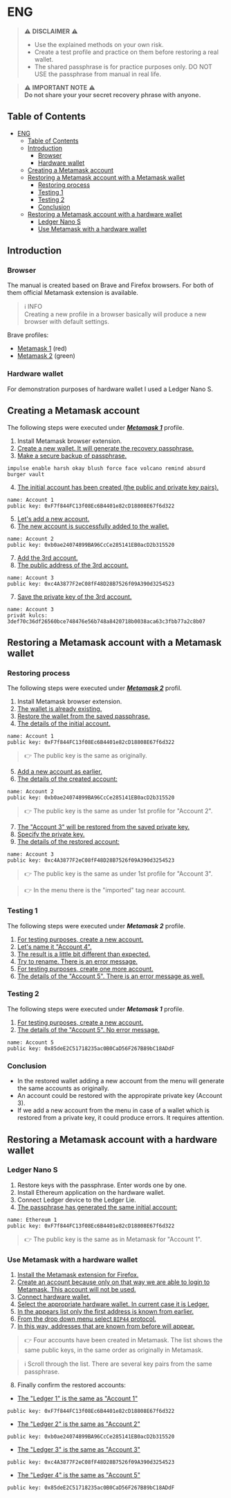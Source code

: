 # ENG
>⚠️ **DISCLAIMER** ⚠️
>- Use the explained methods on your own risk.
>- Create a test profile and practice on them before restoring a real wallet.
>- The shared passphrase is for practice purposes only. DO NOT USE the passphrase from manual in real life.

> ⚠️ **IMPORTANT NOTE** ⚠️<br> **Do not share your your secret recovery phrase with anyone.**

## Table of Contents
- [ENG](#eng)
  * [Table of Contents](#table-of-contents)
  * [Introduction](#introduction)
    + [Browser](#browser)
    + [Hardware wallet](#hardware-wallet)
  * [Creating a Metamask account](#creating-a-metamask-account)
  * [Restoring a Metamask account with a Metamask wallet](#restoring-a-metamask-account-with-a-metamask-wallet)
    + [Restoring process](#restoring-process)
    + [Testing 1](#testing-1)
    + [Testing 2](#testing-2)
    + [Conclusion](#conclusion)
  * [Restoring a Metamask account with a hardware wallet](#restoring-a-metamask-account-with-a-hardware-wallet)
    + [Ledger Nano S](#ledger-nano-s)
    + [Use Metamask with a hardware wallet](#use-metamask-with-a-hardware-wallet)

## Introduction
### Browser
The manual is created based on Brave and Firefox browsers. For both of them official Metamask extension is available.

> ℹ️ INFO <br>Creating a new profile in a browser basically will produce a new browser with default settings.

Brave profiles:
- [Metamask 1](../images/A01.png) (red)
- [Metamask 2](../images/B01.png) (green)

### Hardware wallet
For demonstration purposes of hardware wallet I used a Ledger Nano S.

## Creating a Metamask account
The following steps were executed under [_**Metamask 1**_](../images/A01.png) profile.
1. Install Metamask browser extension.
2. [Create a new wallet. It will generate the recovery passphrase.](../images/A02.png)
3. [Make a secure backup of passphrase.](../images/A03.png)
```
impulse enable harsh okay blush force face volcano remind absurd burger vault
```
4. [The initial account has been created (the public and private key pairs).](../images/A04.png)
```
name: Account 1
public key: 0xF7f844FC13f08Ec6B4401e82cD18808E67f6d322
```
5. [Let's add a new account.](../images/A05.png)
6. [The new account is successfully added to the wallet.](../images/A06.png)
```
name: Account 2
public key: 0xb0ae24074899BA96CcCe285141EB0acD2b315520
```
7. [Add the 3rd account.](../images/A07.png)
8. [The public address of the 3rd account.](../images/A08.png)
```
name: Account 3
public key: 0xc4A3877F2eC08fF48D28B7526f09A390d3254523
```
7. [Save the private key of the 3rd account.](../images/A09.png)
```
name: Account 3
privát kulcs: 3def70c36df26560bce748476e56b748a8420718b0038aca63c3fbb77a2c8b07
```

## Restoring a Metamask account with a Metamask wallet
### Restoring process
The following steps were executed under [_**Metamask 2**_](../images/B01.png) profil.
1. Install Metamask browser extension.
2. [The wallet is already existing.](../images/B02.png)
3. [Restore the wallet from the saved passphrase.](../images/B03.png)
4. [The details of the initial account.](../images/B04.png)
```
name: Account 1
public key: 0xF7f844FC13f08Ec6B4401e82cD18808E67f6d322
```
> 👉 The public key is the same as originally.

5. [Add a new account as earlier.](../images/B05.png)
6. [The details of the created account:](../images/B06.png)
``` 
name: Account 2
public key: 0xb0ae24074899BA96CcCe285141EB0acD2b315520
``` 
> 👉 The public key is the same as under 1st profile for "Account 2".

7. [The "Account 3" will be restored from the saved private key.](../images/B07.png)
8. [Specify the private key.](../images/B08.png)
9. [The details of the restored account:](../images/B09.png)
```
name: Account 3
public key: 0xc4A3877F2eC08fF48D28B7526f09A390d3254523
```
> 👉 The public key is the same as under 1st profile for "Account 3".

> 👉 In the menu there is the "imported" tag near account.

### Testing 1
The following steps were executed under _**Metamask 2**_ profile.
1. [For testing purposes, create a new account.](../images/B10.png)
2. [Let's name it "Account 4".](../images/B11.png)
3. [The result is a little bit different than expected.](../images/B12.png)
4. [Try to rename. There is an error message.](../images/B13.png)
5. [For testing purposes, create one more account.](../images/B14.png)
6. [The details of the "Account 5". There is an error message as well.](../images/B15.png)

### Testing 2
The following steps were executed under _**Metamask 1**_ profile.
1. [For testing purposes, create a new account.](../images/B17.png)
2. [The details of the "Account 5". No error message.](../images/B17.png)
```
name: Account 5
public key: 0x85deE2C51718235ac0B0CaD56F267B89bC18ADdF
```

### Conclusion
- In the restored wallet adding a new account from the menu will generate the same accounts as originally.
- An account could be restored with the appropirate private key (Account 3).
- If we add a new account from the menu in case of a wallet which is restored from a private key, it could produce errors. It requires attention.

## Restoring a Metamask account with a hardware wallet
### Ledger Nano S
1. Restore keys with the passphrase. Enter words one by one.
2. Install Ethereum application on the hardware wallet.
3. Connect Ledger device to the Ledger Lie.
4. [The passphrase has generated the same initial account:](../images/C01.png)
```
name: Ethereum 1
public key: 0xF7f844FC13f08Ec6B4401e82cD18808E67f6d322
```
> 👉 The public key is the same as in Metamask for "Account 1".

### Use Metamask with a hardware wallet
1. [Install the Metamask extension for Firefox.](../images/C02.png)
2. [Create an account because only on that way we are able to login to Metamask. This account will not be used.](../images/C03.png)
3. [Connect hardware wallet. ](../images/C04.png)
4. [Select the appropriate hardware wallet. In current case it is Ledger.](../images/C05.png)
5. [In the appears list only the first address is known from earlier.](../images/C06.png)
6. [From the drop down menu select `BIP44` protocol.](../images/C07.png)
7. [In this way, addresses that are known from before will appear.](../images/C08.png)
> 👉 Four accounts have been created in Metamask. The list shows the same public keys, in the same order as originally in Metamask.

> ℹ️ Scroll through the list. There are several key pairs from the same passphrase.

8. Finally confirm the restored accounts:
- [The "Ledger 1" is the same as "Account 1"](../images/C09.png)
```
public key: 0xF7f844FC13f08Ec6B4401e82cD18808E67f6d322
```
- [The "Ledger 2" is the same as "Account 2"](../images/C10.png)
```
public key: 0xb0ae24074899BA96CcCe285141EB0acD2b315520
```
- [The "Ledger 3" is the same as "Account 3"](../images/C11.png)
```
public key: 0xc4A3877F2eC08fF48D28B7526f09A390d3254523
```
- [The "Ledger 4" is the same as "Account 5"](../images/C12.png)
```
public key: 0x85deE2C51718235ac0B0CaD56F267B89bC18ADdF
```